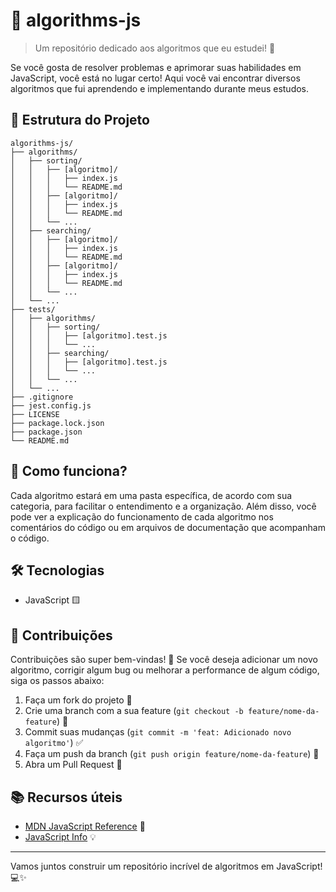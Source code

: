 # 🧠 algorithms-js

> Um repositório dedicado aos algoritmos que eu estudei! 🚀

Se você gosta de resolver problemas e aprimorar suas habilidades em JavaScript, você está no lugar certo! Aqui você vai encontrar diversos algoritmos que fui aprendendo e implementando durante meus estudos.

## 📁 Estrutura do Projeto

```textplain
algorithms-js/
├── algorithms/
│   ├── sorting/
│   │   ├── [algoritmo]/
│   │   │   ├── index.js
│   │   │   └── README.md
│   │   ├── [algoritmo]/
│   │   │   ├── index.js
│   │   │   └── README.md
│   │   └── ...
│   ├── searching/
│   │   ├── [algoritmo]/
│   │   │   ├── index.js
│   │   │   └── README.md
│   │   ├── [algoritmo]/
│   │   │   ├── index.js
│   │   │   └── README.md
│   │   └── ...
│   └── ...
├── tests/
│   ├── algorithms/
│   │   ├── sorting/
│   │   │   ├── [algoritmo].test.js
│   │   │   └── ...
│   │   ├── searching/
│   │   │   ├── [algoritmo].test.js
│   │   │   └── ...
│   │   └── ...
│   └── ...
├── .gitignore
├── jest.config.js
├── LICENSE
├── package.lock.json
├── package.json
└── README.md
```

## 📜 Como funciona?

Cada algoritmo estará em uma pasta específica, de acordo com sua categoria, para facilitar o entendimento e a organização. Além disso, você pode ver a explicação do funcionamento de cada algoritmo nos comentários do código ou em arquivos de documentação que acompanham o código.

## 🛠️ Tecnologias

- JavaScript 🟨

## 🤝 Contribuições

Contribuições são super bem-vindas! 🎉 Se você deseja adicionar um novo algoritmo, corrigir algum bug ou melhorar a performance de algum código, siga os passos abaixo:

1. Faça um fork do projeto 🍴
2. Crie uma branch com a sua feature (`git checkout -b feature/nome-da-feature`) 🌱
3. Commit suas mudanças (`git commit -m 'feat: Adicionado novo algoritmo'`) ✅
4. Faça um push da branch (`git push origin feature/nome-da-feature`) 🚀
5. Abra um Pull Request 📩

## 📚 Recursos úteis

- [MDN JavaScript Reference](https://developer.mozilla.org/en-US/docs/Web/JavaScript/Reference) 📘
- [JavaScript Info](https://javascript.info/) 💡

---

Vamos juntos construir um repositório incrível de algoritmos em JavaScript! 💻✨

